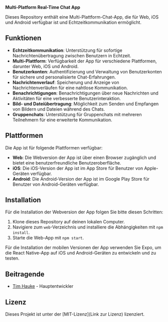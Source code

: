 **Multi-Platform Real-Time Chat App**

Dieses Repository enthält eine Multi-Plattform-Chat-App, die für Web, iOS und Android verfügbar ist und Echtzeitkommunikation ermöglicht.

## Funktionen

- **Echtzeitkommunikation**: Unterstützung für sofortige Nachrichtenübertragung zwischen Benutzern in Echtzeit.
- **Multi-Plattform**: Verfügbarkeit der App für verschiedene Plattformen, darunter Web, iOS und Android.
- **Benutzerkonten**: Authentifizierung und Verwaltung von Benutzerkonten für sichere und personalisierte Chat-Erfahrungen.
- **Nachrichtenverlauf**: Speicherung und Anzeige von Nachrichtenverläufen für eine nahtlose Kommunikation.
- **Benachrichtigungen**: Benachrichtigungen über neue Nachrichten und Aktivitäten für eine verbesserte Benutzerinteraktion.
- **Bild- und Dateiübertragung**: Möglichkeit zum Senden und Empfangen von Bildern und Dateien während des Chats.
- **Gruppenchats**: Unterstützung für Gruppenchats mit mehreren Teilnehmern für eine erweiterte Kommunikation.

## Plattformen

Die App ist für folgende Plattformen verfügbar:

- **Web**: Die Webversion der App ist über einen Browser zugänglich und bietet eine benutzerfreundliche Benutzeroberfläche.
- **iOS**: Die iOS-Version der App ist im App Store für Benutzer von Apple-Geräten verfügbar.
- **Android**: Die Android-Version der App ist im Google Play Store für Benutzer von Android-Geräten verfügbar.

## Installation

Für die Installation der Webversion der App folgen Sie bitte diesen Schritten:

1. Klone dieses Repository auf deinen lokalen Computer.
2. Navigiere zum `web`-Verzeichnis und installiere die Abhängigkeiten mit `npm install`.
3. Starte die Web-App mit `npm start`.

Für die Installation der mobilen Versionen der App verwenden Sie Expo, um die React Native-App auf iOS und Android-Geräten zu entwickeln und zu testen.

## Beitragende

- [Tim Hauke](mailto:tim.hauke@hauknetz.de) - Hauptentwickler

## Lizenz

Dieses Projekt ist unter der [MIT-Lizenz](Link zur Lizenz) lizenziert.